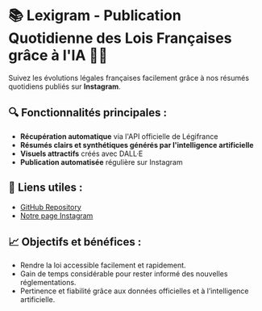 # 📚 Lexigram - Publication Quotidienne des Lois Françaises grâce à l'IA 📜🤖

Suivez les évolutions légales françaises facilement grâce à nos résumés quotidiens publiés sur **Instagram**.

## 🔍 Fonctionnalités principales :

- **Récupération automatique** via l'API officielle de Légifrance
- **Résumés clairs et synthétiques générés par l'intelligence artificielle**
- **Visuels attractifs** créés avec DALL·E
- **Publication automatisée** régulière sur Instagram

## 🔗 Liens utiles :
- [GitHub Repository](https://github.com/freddo1503/lexigram)
- [Notre page Instagram](https://www.instagram.com/legislation.ai/)

## 📈 Objectifs et bénéfices :
- Rendre la loi accessible facilement et rapidement.
- Gain de temps considérable pour rester informé des nouvelles réglementations.
- Pertinence et fiabilité grâce aux données officielles et à l’intelligence artificielle.